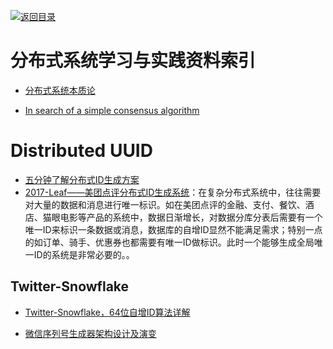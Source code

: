 [![返回目录](https://parg.co/UGo)](https://parg.co/b4z) 


# 分布式系统学习与实践资料索引



- [分布式系统本质论](http://www.52cs.org/) 



- [In search of a simple consensus algorithm](http://rystsov.info/2017/02/15/simple-consensus.html)

# Distributed UUID

- [五分钟了解分布式ID生成方案](http://mp.weixin.qq.com/s?__biz=MzA5ODM0NjA3NA==&mid=2651209088&idx=1&sn=640af6452e8644e65c5c5985eb405358&scene=4#wechat_redirect)
- [2017-Leaf——美团点评分布式ID生成系统](http://tech.meituan.com/MT_Leaf.html)：在复杂分布式系统中，往往需要对大量的数据和消息进行唯一标识。如在美团点评的金融、支付、餐饮、酒店、猫眼电影等产品的系统中，数据日渐增长，对数据分库分表后需要有一个唯一ID来标识一条数据或消息，数据库的自增ID显然不能满足需求；特别一点的如订单、骑手、优惠券也都需要有唯一ID做标识。此时一个能够生成全局唯一ID的系统是非常必要的。。

## Twitter-Snowflake

- [Twitter-Snowflake，64位自增ID算法详解](http://www.lanindex.com/twitter-snowflake%EF%BC%8C64%E4%BD%8D%E8%87%AA%E5%A2%9Eid%E7%AE%97%E6%B3%95%E8%AF%A6%E8%A7%A3/)

- [微信序列号生成器架构设计及演变](http://h2ex.com/1163)

